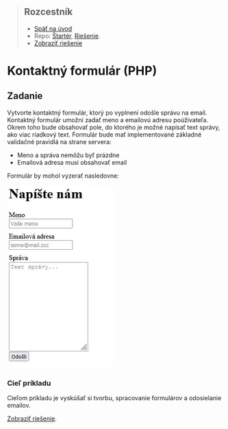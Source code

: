 <div class="hidden">

> ## Rozcestník
> - [Späť na úvod](../../README.md)
> - Repo: [Štartér](/../../tree/main/php/contact-form), [Riešenie](/../../tree/solution/php/contact-form).
> - [Zobraziť riešenie](riesenie.md)
</div>

# Kontaktný formulár (PHP)

## Zadanie

Vytvorte kontaktný formulár, ktorý po vyplnení odošle správu na email. Kontaktný formulár umožní zadať meno a emailovú adresu poúživateľa. Okrem toho bude obsahovať pole, do ktorého je možné napísať text správy, ako viac riadkový text. Formulár bude mať implementované základné validačné pravidlá na strane servera:
- Meno a správa nemôžu byť prázdne
- Emailová adresa musí obsahovať email

Formulár by mohol vyzerať nasledovne:

![](images_contact-form/zadanie.jpg)

### Cieľ príkladu

Cieľom príkladu je vyskúšať si tvorbu, spracovanie formulárov a odosielanie emailov.

<div class="hidden">

[Zobraziť riešenie](riesenie.md).
</div>

